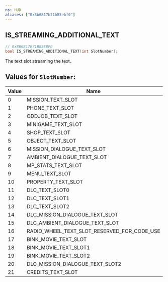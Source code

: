 ```yaml
---
ns: HUD
aliases: ["0x8b6817b71b85ebf0"]
---
```

## IS_STREAMING_ADDITIONAL_TEXT

```c
// 0x8B6817B71B85EBF0
bool IS_STREAMING_ADDITIONAL_TEXT(int SlotNumber);
```

The text slot streaming the text.

## Values for `SlotNumber`:
| Value | Name |
| --- | --- |
| 0 | MISSION_TEXT_SLOT |
| 1 | PHONE_TEXT_SLOT |
| 2 | ODDJOB_TEXT_SLOT |
| 3 | MINIGAME_TEXT_SLOT |
| 4 | SHOP_TEXT_SLOT |
| 5 | OBJECT_TEXT_SLOT |
| 6 | MISSION_DIALOGUE_TEXT_SLOT |
| 7 | AMBIENT_DIALOGUE_TEXT_SLOT |
| 8 | MP_STATS_TEXT_SLOT |
| 9 | MENU_TEXT_SLOT |
| 10 | PROPERTY_TEXT_SLOT |
| 11 | DLC_TEXT_SLOT0 |
| 12 | DLC_TEXT_SLOT1 |
| 13 | DLC_TEXT_SLOT2 |
| 14 | DLC_MISSION_DIALOGUE_TEXT_SLOT |
| 15 | DLC_AMBIENT_DIALOGUE_TEXT_SLOT |
| 16 | RADIO_WHEEL_TEXT_SLOT_RESERVED_FOR_CODE_USE |
| 17 | BINK_MOVIE_TEXT_SLOT |
| 18 | BINK_MOVIE_TEXT_SLOT1 |
| 19 | BINK_MOVIE_TEXT_SLOT2 |
| 20 | DLC_MISSION_DIALOGUE_TEXT_SLOT2 |
| 21 | CREDITS_TEXT_SLOT |

